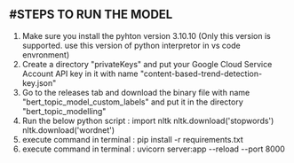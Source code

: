 #STEPS TO RUN THE MODEL
----------------------
1. Make sure you install the pyhton version 3.10.10 (Only this version is supported. use this version of python interpretor in vs code envronment)
2. Create a directory "privateKeys" and put your Google Cloud Service Account API key in it with name "content-based-trend-detection-key.json"
3. Go to the releases tab and download the binary file with name "bert_topic_model_custom_labels" and put it in the directory "bert_topic_modelling"
4. Run the below python script :
    import nltk
    nltk.download('stopwords')
    nltk.download('wordnet')
5. execute command in terminal : pip install -r requirements.txt
6. execute command in terminal : uvicorn server:app --reload --port 8000 
